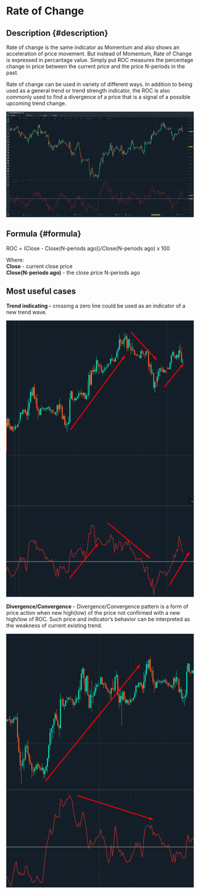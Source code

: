 # Rate of Change

## Description {#description}

 Rate of change is the same indicator as Momentum and also shows an acceleration of price movement. But instead of Momentum, Rate of Change is expressed  in percantage value. Simply put ROC  measures the percentage change in price between the current price and the price N-periods in the past.  

Rate of change can be used in variety of different ways. In addition to being used as a general trend or trend strength indicator, the ROC is also commonly used to find a divergence of a price that is a signal of a possible upcoming trend change.

![](../../../../.gitbook/assets/image%20%2818%29.png)

## Formula {#formula}

 ROC = \(Close - Close\(N-periods ago\)\)/Close\(N-periods ago\) x 100

Where:   
**Close** - current close price   
**Close\(N-periods ago\)** - the close price N-periods ago

##  Most useful cases 

**Trend indicating -** crossing a zero line could be used as an indicator of a new trend wave.

![](../../../../.gitbook/assets/image%20%2830%29.png)

 **Divergence/Convergence** - Divergence/Convergence pattern is a form of price action when new high\(low\) of the price not confirmed with a new high/low of ROC. Such price and indicator’s behavior can be interpreted as the weakness of current existing trend.

![](../../../../.gitbook/assets/image%20%2825%29.png)



  


